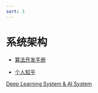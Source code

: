 ```yaml
---
sort: 3
---
```


# 系统架构

* [算法开发手册](https://kg-nlp.github.io/Algorithm-Project-Manual)

* [个人知乎](https://zhihu.com/people/zhangyj-n)



[Deep Learning System & AI System](https://github.com/chenzomi12/DeepLearningSystem)